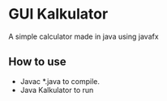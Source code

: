 # GUI Kalkulator
A simple calculator made in java using javafx
## How to use
- Javac *.java to compile.
- Java Kalkulator to run


